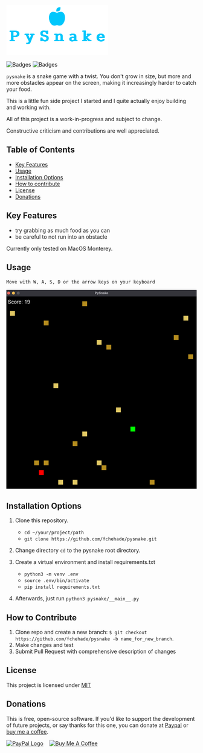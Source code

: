 ![project logo](images/logo.png)

![Badges](https://img.shields.io/github/repo-size/fchehade/pysnake?label=Repo%20Size) ![Badges](https://img.shields.io/github/license/fchehade/pysnake)

`pysnake` is a snake game with a twist. You don't grow in size, but more and more obstacles appear on the screen, making it increasingly harder to catch your food.

This is a little fun side project I started and I quite actually enjoy building and working with.

All of this project is a work-in-progress and subject to change.

Constructive criticism and contributions are well appreciated.

**Table of Contents**
---
+ [Key Features](#key-features)
+ [Usage](#usage)
+ [Installation Options](#installation-options)
+ [How to contribute](#how-to-contribute)
+ [License](#license)
+ [Donations](#donations)

**Key Features**
---
+ try grabbing as much food as you can
+ be careful to not run into an obstacle

Currently only tested on MacOS Monterey.

**Usage**
---

```
Move with W, A, S, D or the arrow keys on your keyboard
```

![Run](images/example.png)

**Installation Options**
---

1. Clone this repository.
    + `cd ~/your/project/path`
    + `git clone https://github.com/fchehade/pysnake.git`

2. Change directory `cd` to the pysnake root directory.
3. Create a virtual environment and install requirements.txt
    + `python3 -m venv .env`
    + `source .env/bin/activate`
    + `pip install requirements.txt`
4. Afterwards, just run `python3 pysnake/__main__.py`

**How to Contribute**
---

1. Clone repo and create a new branch: `$ git checkout https://github.com/fchehade/pysnake -b name_for_new_branch`.
2. Make changes and test
3. Submit Pull Request with comprehensive description of changes

**License**
---
This project is licensed under [MIT](LICENSE)

**Donations**
---

This is free, open-source software. If you'd like to support the development of future projects, or say thanks for this one, you can donate at [Paypal](https://www.paypal.me/decalift) or [buy me a coffee](https://www.buymeacoffee.com/decalift).

<a href="https://www.paypal.me/decalift"><img src="https://www.paypalobjects.com/webstatic/de_DE/i/de-pp-logo-200px.png" alt="PayPal Logo"></a>&nbsp; &nbsp; <a href="https://www.buymeacoffee.com/decalift" target="_blank"><img src="https://www.buymeacoffee.com/assets/img/guidelines/download-assets-sm-2.svg" alt="Buy Me A Coffee"/></a>